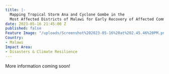 ```yaml
---
title: |-
  Mapping Tropical Storm Ana and Cyclone Gombe in the
  Most Affected Districts of Malawi for Early Recovery of Affected Communities
date: 2023-05-16 21:45:00 Z
published: false
Feature Image: "/uploads/Screenshot%202023-05-16%20at%202.45.46%20PM.png"
Country:
- Malawi
Impact Area:
- Disasters & Climate Resilience
---
```


More information coming soon!